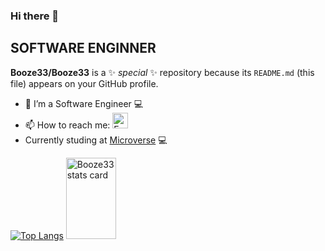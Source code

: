 ### Hi there 👋

## SOFTWARE ENGINNER  

**Booze33/Booze33** is a ✨ _special_ ✨ repository because its `README.md` (this file) appears on your GitHub profile.

- 🔭 I’m a Software Engineer  💻
- 📫 How to reach me: <a href="mailto:ttisloh@gmail.com.com" target="_blank"><img src="https://icons.iconarchive.com/icons/wwalczyszyn/android-style-honeycomb/64/GMail-icon.png" width="25" alt="Email"></a>
-  Currently studing at  [Microverse](https://www.microverse.org) 💻

[![Top Langs](https://github-readme-stats.vercel.app/api/top-langs/?username=Booze33&layout=compact&langs_count=8)](https://github.com/Booze33/github-readme-stats)
<a><img  width="40%" height="130px" src="https://github-readme-stats.vercel.app/api?username=Booze33&show_icons=true&theme=gruvbox&title_color=eff6a3&text_color=c3ce9c&bg_color=125965&hide_border=true" alt="Booze33 stats card" /></a>
